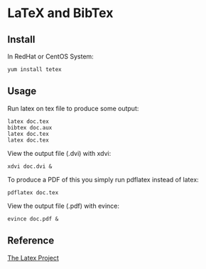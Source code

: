 # LaTeX and BibTex

## Install

In RedHat or CentOS System: <br />
```
yum install tetex
```

## Usage

Run latex on tex file to produce some output: <br />
```
latex doc.tex
bibtex doc.aux
latex doc.tex
latex doc.tex
```

View the output file (.dvi) with xdvi: <br />
```
xdvi doc.dvi &
```

To produce a PDF of this you simply run pdflatex instead of latex: <br />
```
pdflatex doc.tex
```

View the output file (.pdf) with evince: <br />
```
evince doc.pdf &
```

## Reference

[The Latex Project]

[The Latex Project]: https://www.latex-project.org
